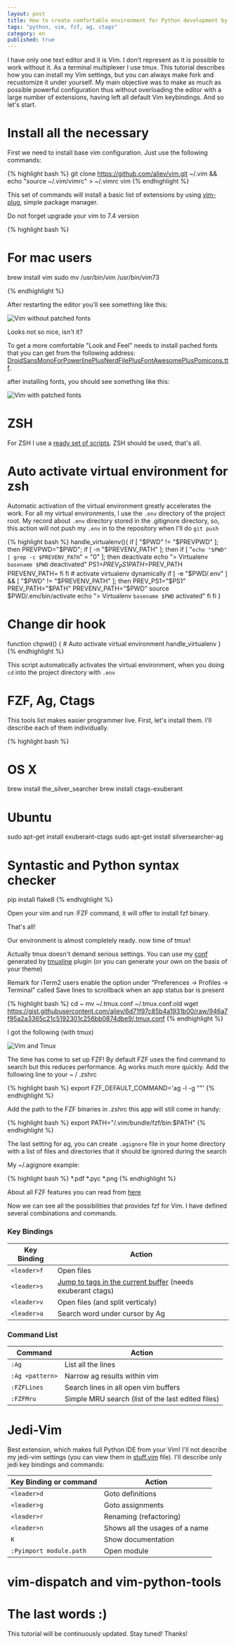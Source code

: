 ```yaml
---
layout: post
title: How to create comfortable environment for Python development by using vim, fzf, ag
tags: "python, vim, fzf, ag, ctags"
category: en
published: true
---
```


I have only one text editor and it is Vim. I don't represent as it is possible to work without it. As a terminal multiplexer I use tmux. This tutorial describes how you can install my Vim settings, but you can always make fork and recustomize it under yourself. My main objective was to make as much as possible powerful configuration thus without overloading the editor with a large number of extensions, having left all default Vim keybindings. And so let's start.


# Install all the necessary

First we need to install base vim configuration. Just use the following commands:

{% highlight bash %}
git clone https://github.com/aliev/vim.git ~/.vim && echo "source ~/.vim/vimrc" > ~/.vimrc
vim
{% endhighlight %}

This set of commands will install a basic list of extensions by using [vim-plug](https://github.com/junegunn/vim-plug), simple package manager.

Do not forget upgrade your vim to 7.4 version

{% highlight bash %}

# For mac users
brew install vim
sudo mv /usr/bin/vim /usr/bin/vim73

{% endhighlight %}

After restarting the editor you'll see something like this:

![Vim without patched fonts](/assets/article_images/2015-08-16-how-to-adjust-the-comfortable-environment-of-development-on-python-and-not-only/vim-without-fonts.png "Vim without patched fonts")

Looks not so nice, isn't it?

To get a more comfortable "Look and Feel" needs to install pached fonts that you can get from the following address: [DroidSansMonoForPowerlinePlusNerdFilePlusFontAwesomePlusPomicons.ttf](https://github.com/ryanoasis/nerd-fonts/blob/master/patched-fonts/DroidSansMono/Droid%20Sans%20Mono%20for%20Powerline%20Plus%20Nerd%20File%20Types%20Plus%20Font%20Awesome%20Plus%20Pomicons.otf).

after installing fonts, you should see something like this:

![Vim with patched fonts](/assets/article_images/2015-08-16-how-to-adjust-the-comfortable-environment-of-development-on-python-and-not-only/vim-with-patched-fonts.png "Vim with patched fonts")

# ZSH

For ZSH I use a [ready set of scripts](https://github.com/robbyrussell/oh-my-zsh). ZSH should be used, that's all.

# Auto activate virtual environment for zsh

Automatic activation of the virtual environment greatly accelerates the work. For all my virtual environments, I use the ```.env``` directory of the project root. My record about ```.env``` directory stored in the .gitignore directory, so, this action will not push my ```.env``` in to the repository when I'll do ```git push```


{% highlight bash %}
handle_virtualenv(){
  if [ "$PWD" != "$PREVPWD" ]; then
    PREVPWD="$PWD";
    if [ -n "$PREVENV_PATH" ]; then
      if [ "`echo "$PWD" | grep -c $PREVENV_PATH`" = "0"  ]; then
         deactivate
         echo "> Virtualenv `basename $PWD` deactivated"
         PS1=$PREV_PS1
         PATH=$PREV_PATH
         PREVENV_PATH=
      fi
    fi
    # activate virtualenv dynamically
    if [ -e "$PWD/.env" ] && [ "$PWD" != "$PREVENV_PATH" ]; then
      PREV_PS1="$PS1"
      PREV_PATH="$PATH"
      PREVENV_PATH="$PWD"
      source $PWD/.env/bin/activate
      echo "> Virtualenv `basename $PWD` activated"
    fi
  fi
}

# Change dir hook
function chpwd() {
    # Auto activate virtual environment
    handle_virtualenv
}
{% endhighlight %}

This script automatically activates the virtual environment, when you doing ```cd``` into the project directory with ```.env```

# FZF, Ag, Ctags

This tools list makes easier programmer live. First, let's install them. I'll describe each of them individually.

{% highlight bash %}
# OS X
brew install the_silver_searcher
brew install ctags-exuberant

# Ubuntu
sudo apt-get install exuberant-ctags
sudo apt-get install silversearcher-ag

# Syntastic and Python syntax checker
pip install flake8
{% endhighlight %}

Open your vim and run :FZF command, it will offer to install fzf binary.

That's all!

Our environment is almost completely ready. now time of tmux!

Actually tmux doesn't demand serious settings. You can use my [conf](https://gist.github.com/aliev/6d71f97c85b4a1931b00) generated by [tmuxline](https://github.com/edkolev/tmuxline.vim) plugin (or you can generate your own on the basis of your theme)

Remark for iTerm2 users enable the option under "Preferences -> Profiles -> Terminal" called Save lines to scrollback when an app status bar is present 

{% highlight bash %}
cd ~
mv ~/.tmux.conf ~/.tmux.conf.old
wget https://gist.githubusercontent.com/aliev/6d71f97c85b4a1931b00/raw/946a7f95a2a3365c21c5192301c256bb0874dbe9/.tmux.conf
{% endhighlight %}

I got the following (with tmux)

![Vim and Tmux](/assets/article_images/2015-08-16-how-to-adjust-the-comfortable-environment-of-development-on-python-and-not-only/vim-tmux.png "Vim and Tmux")

The time has come to set up FZF! By default FZF uses the find command to search but this reduces performance. Ag works much more quickly. Add the following line to your ~ / .zshrc

{% highlight bash %}
export FZF_DEFAULT_COMMAND='ag -l -g ""'
{% endhighlight %}

Add the path to the FZF binaries in .zshrc this app will still come in handy:

{% highlight bash %}
export PATH="/.vim/bundle/fzf/bin:$PATH"
{% endhighlight %}

The last setting for ag, you can create ```.agignore``` file in your home directory with a list of files and directories that it should be ignored during the search

My ~/.agignore example:

{% highlight bash %}
*.pdf
*.pyc
*.png
{% endhighlight %}

About all FZF features you can read from [here](https://github.com/junegunn/fzf/wiki)

Now we can see all the possibilities that provides fzf for Vim. I have defined several combinations and commands.

### Key Bindings

| Key Binding         | Action                                  |
| ------------------- | --------------------------------------- |
| ```<leader>f```     | Open files                              |
| ```<leader>s```     | [Jump to tags in the current buffer](http://aliev.me/en/2015/07/23/vim-fzf-and-ctags-quickly-jump-to-declarations.html) (needs exuberant ctags)  |
| ```<leader>v```     | Open files (and split verticaly)        |
| ```<leader>a```     | Search word under cursor by Ag          |


### Command List

| Command             | Action                                            |
| ------------------- | ------------------------------------------------- |
| ```:Ag```           | List all the lines                                |
| ```:Ag <pattern>``` | Narrow ag results within vim                      |
| ```:FZFLines```     | Search lines in all open vim buffers              |
| ```:FZFMru```       | Simple MRU search (list of the last edited files) |


# Jedi-Vim

Best extension, which makes full Python IDE from your Vim! I'll not describe my jedi-vim settings (you can view them in [stuff.vim](https://github.com/aliev/vim/blob/master/stuff.vim#L15) file). I'll describe only jedi key bindings and commands:

| Key Binding or command      | Action                                  |
| --------------------------- | --------------------------------------- |
| ```<leader>d```             | Goto definitions                        |
| ```<leader>g```             | Goto assignments                        |
| ```<leader>r```             | Renaming (refactoring)                  |
| ```<leader>n```             | Shows all the usages of a name          |
| ```K```                     | Show documentation                      |
| ```:Pyimport module.path``` | Open module                             |

# vim-dispatch and vim-python-tools
# The last words :)

This tutorial will be continuously updated. Stay tuned! Thanks!
